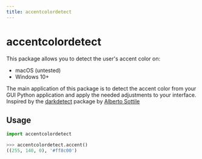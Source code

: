 ```yaml
---
title: accentcolordetect
---
```


# accentcolordetect

This package allows you to detect the user's accent color on:

- macOS (untested)
- Windows 10+

The main application of this package is to detect the accent color from your GUI Python application and apply the needed adjustments to your interface. Inspired by the [darkdetect](https://pypi.org/project/darkdetect/) package by [Alberto Sottile](https://pypi.org/user/albertosottile/)

## Usage

```Python
import accentcolordetect

>>> accentcolordetect.accent()
((255, 140, 0), '#ff8c00')
```
